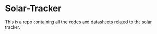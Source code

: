 # Solar-Tracker
This is a repo containing all the codes and datasheets related to the solar tracker.
